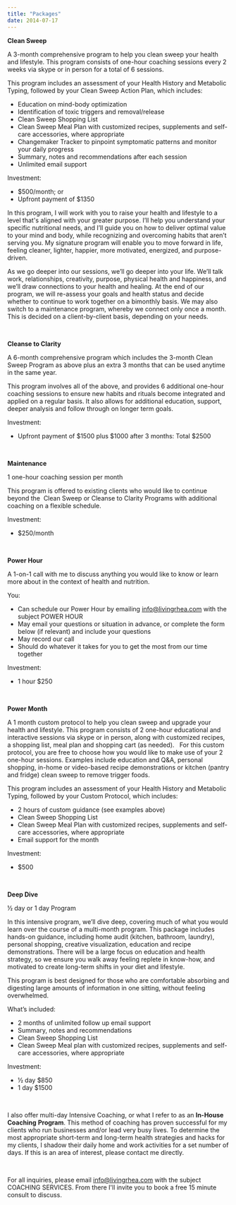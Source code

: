 ```yaml
---
title: "Packages"
date: 2014-07-17
---
```


**Clean Sweep**

A 3-month comprehensive program to help you clean sweep your health and lifestyle. This program consists of one-hour coaching sessions every 2 weeks via skype or in person for a total of 6 sessions.

This program includes an assessment of your Health History and Metabolic Typing, followed by your Clean Sweep Action Plan, which includes:

- Education on mind-body optimization
- Identification of toxic triggers and removal/release
- Clean Sweep Shopping List
- Clean Sweep Meal Plan with customized recipes, supplements and self-care accessories, where appropriate
- Changemaker Tracker to pinpoint symptomatic patterns and monitor your daily progress
- Summary, notes and recommendations after each session
- Unlimited email support

Investment:

- $500/month; or
- Upfront payment of $1350

In this program, I will work with you to raise your health and lifestyle to a level that's aligned with your greater purpose. I’ll help you understand your specific nutritional needs, and I’ll guide you on how to deliver optimal value to your mind and body, while recognizing and overcoming habits that aren’t serving you. My signature program will enable you to move forward in life, feeling cleaner, lighter, happier, more motivated, energized, and purpose-driven.

As we go deeper into our sessions, we’ll go deeper into your life. We’ll talk work, relationships, creativity, purpose, physical health and happiness, and we’ll draw connections to your health and healing. At the end of our program, we will re-assess your goals and health status and decide whether to continue to work together on a bimonthly basis. We may also switch to a maintenance program, whereby we connect only once a month. This is decided on a client-by-client basis, depending on your needs.

 

**Cleanse to Clarity**

A 6-month comprehensive program which includes the 3-month Clean Sweep Program as above plus an extra 3 months that can be used anytime in the same year.

This program involves all of the above, and provides 6 additional one-hour coaching sessions to ensure new habits and rituals become integrated and applied on a regular basis. It also allows for additional education, support, deeper analysis and follow through on longer term goals.

Investment:

- Upfront payment of $1500 plus $1000 after 3 months: Total $2500

 

**Maintenance**

1 one-hour coaching session per month

This program is offered to existing clients who would like to continue beyond the  Clean Sweep or Cleanse to Clarity Programs with additional coaching on a flexible schedule.

Investment:

- $250/month

 

**Power Hour**

A 1-on-1 call with me to discuss anything you would like to know or learn more about in the context of health and nutrition.

You:

- Can schedule our Power Hour by emailing info@livingrhea.com with the subject POWER HOUR
- May email your questions or situation in advance, or complete the form below (if relevant) and include your questions
- May record our call
- Should do whatever it takes for you to get the most from our time together

Investment:

- 1 hour $250

 

**Power Month**

A 1 month custom protocol to help you clean sweep and upgrade your health and lifestyle. This program consists of 2 one-hour educational and interactive sessions via skype or in person, along with customized recipes, a shopping list, meal plan and shopping cart (as needed).   For this custom protocol, you are free to choose how you would like to make use of your 2 one-hour sessions. Examples include education and Q&A, personal shopping, in-home or video-based recipe demonstrations or kitchen (pantry and fridge) clean sweep to remove trigger foods.

This program includes an assessment of your Health History and Metabolic Typing, followed by your Custom Protocol, which includes:

- 2 hours of custom guidance (see examples above)
- Clean Sweep Shopping List
- Clean Sweep Meal Plan with customized recipes, supplements and self-care accessories, where appropriate
- Email support for the month

Investment:

- $500

 

**Deep Dive**

½ day or 1 day Program

In this intensive program, we’ll dive deep, covering much of what you would learn over the course of a multi-month program. This package includes hands-on guidance, including home audit (kitchen, bathroom, laundry), personal shopping, creative visualization, education and recipe demonstrations. There will be a large focus on education and health strategy, so we ensure you walk away feeling replete in know-how, and motivated to create long-term shifts in your diet and lifestyle.

This program is best designed for those who are comfortable absorbing and digesting large amounts of information in one sitting, without feeling overwhelmed.

What’s included:

- 2 months of unlimited follow up email support
- Summary, notes and recommendations
- Clean Sweep Shopping List
- Clean Sweep Meal plan with customized recipes, supplements and self-care accessories, where appropriate

Investment:

- ½ day $850
- 1 day $1500

 

I also offer multi-day Intensive Coaching, or what I refer to as an **In-House Coaching** **Program**. This method of coaching has proven successful for my clients who run businesses and/or lead very busy lives. To determine the most appropriate short-term and long-term health strategies and hacks for my clients, I shadow their daily home and work activities for a set number of days. If this is an area of interest, please contact me directly.

 

For all inquiries, please email info@livingrhea.com with the subject COACHING SERVICES. From there I'll invite you to book a free 15 minute consult to discuss.
